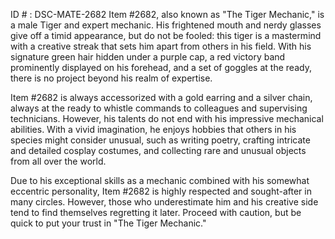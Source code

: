 ID # : DSC-MATE-2682
Item #2682, also known as "The Tiger Mechanic," is a male Tiger and expert mechanic. His frightened mouth and nerdy glasses give off a timid appearance, but do not be fooled: this tiger is a mastermind with a creative streak that sets him apart from others in his field. With his signature green hair hidden under a purple cap, a red victory band prominently displayed on his forehead, and a set of goggles at the ready, there is no project beyond his realm of expertise.

Item #2682 is always accessorized with a gold earring and a silver chain, always at the ready to whistle commands to colleagues and supervising technicians. However, his talents do not end with his impressive mechanical abilities. With a vivid imagination, he enjoys hobbies that others in his species might consider unusual, such as writing poetry, crafting intricate and detailed cosplay costumes, and collecting rare and unusual objects from all over the world.

Due to his exceptional skills as a mechanic combined with his somewhat eccentric personality, Item #2682 is highly respected and sought-after in many circles. However, those who underestimate him and his creative side tend to find themselves regretting it later. Proceed with caution, but be quick to put your trust in "The Tiger Mechanic."
